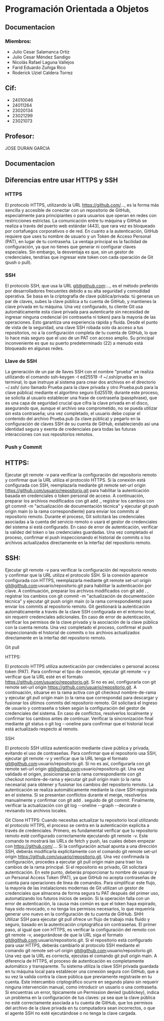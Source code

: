 # Programación Orientada a Objetos

## Documentacion



### Miembros:
- Julio Cesar Salamanca Ortiz
- Julio Cesar Méndez Sandigo
- Nicolás Rafael Laguna Vallejos
- Farid Eduardo Zuñiga Rico
- Roderick Uziel Caldera Torrez

## Cif:
- 24010046
- 24011264
- 23020134
- 23021299
- 23021073

## Profesor:
JOSE DURAN GARCIA


## Documentacion

## Diferencias entre usar HTTPS y SSH

### HTTPS
El protocolo HTTPS, utilizando la URL https://github.com/..., es la forma más sencilla y accesible de conectar con un repositorio de GitHub, especialmente para principiantes o para usuarios que operan en redes con restricciones estrictas. La comunicación entre tu máquina y GitHub se realiza a través del puerto web estándar (443), que rara vez es bloqueado por cortafuegos corporativos o de red. En cuanto a la autenticación, GitHub requiere que uses tu nombre de usuario y un Token de Acceso Personal (PAT), en lugar de tu contraseña. La ventaja principal es la facilidad de configuración, ya que no tienes que generar ni configurar claves especiales. Sin embargo, la desventaja es que, sin un gestor de credenciales, tendrías que ingresar este token con cada operación de Git (push o pull).

### SSH
El protocolo SSH, que usa la URL git@github.com:..., es el método preferido por desarrolladores frecuentes debido a su alta seguridad y comodidad operativa. Se basa en la criptografía de clave pública/privada: tú generas un par de claves, subes la clave pública a tu cuenta de GitHub, y mantienes la clave privada en tu máquina. Una vez configurado, tu cliente Git usa automáticamente esta clave privada para autenticarte sin necesidad de ingresar ninguna credencial (ni contraseña ni token) para la mayoría de las operaciones. Esto garantiza una experiencia rápida y fluida. Desde el punto de vista de la seguridad, una clave SSH robada solo da acceso a tus repositorios, no a la configuración completa de tu cuenta de GitHub, lo que lo hace más seguro que el uso de un PAT con acceso amplio. Su principal inconveniente es que su puerto predeterminado (22) a menudo está bloqueado en algunas redes.

### Llave de SSH
La generación de un par de llaves SSH con el nombre "prueba" se realiza utilizando el comando ssh-keygen -t ed25519 -f ~/.ssh/prueba en la terminal, lo que instruye al sistema para crear dos archivos en el directorio ~/.ssh/ (uno llamado Prueba para la clave privada y otro Prueba.pub para la clave pública) mediante el algoritmo seguro Ed25519; durante este proceso, se solicita al usuario establecer una frase de contraseña (passphrase), que es una capa de seguridad crucial que cifra la clave privada en el disco, asegurando que, aunque el archivo sea comprometido, no se pueda utilizar sin esta contraseña; una vez completado, el usuario debe copiar el contenido del archivo Prueba.pub (la clave pública) y pegarlo en la configuración de claves SSH de su cuenta de GitHub, estableciendo así una identidad segura y exenta de credenciales para todas las futuras interacciones con sus repositorios remotos.


### Push y Commit

## HTTPS:

Ejecutar git remote -v para verificar la configuración del repositorio remoto y confirmar que la URL utiliza el protocolo HTTPS. Si la conexión está configurada con SSH, reemplazarla mediante git remote set-url origin https://github.com/usuario/repositorio.git para habilitar la autenticación basada en credenciales o token personal de acceso. A continuación, preparar los archivos modificados con git add ., registrar los cambios con git commit -m "actualización de documentación técnica" y ejecutar git push origin main (o la rama correspondiente) para enviar los commits al repositorio remoto. Durante el proceso, Git solicitará las credenciales asociadas a la cuenta del servicio remoto o usará el gestor de credenciales del sistema si está configurado. En caso de error de autenticación, verificar la validez del token o las credenciales guardadas. Una vez completado el proceso, confirmar el push inspeccionando el historial de commits o los archivos actualizados directamente en la interfaz del repositorio remoto.




## SSH:

Ejecutar  git remote -v para verificar la configuración del repositorio remoto y confirmar que la URL utiliza el protocolo SSH. Si la conexión aparece configurada con HTTPS, reemplazarla mediante git remote set-url origin git@github.com:usuario/repositorio.git para habilitar la autenticación por clave. A continuación, preparar los archivos modificados con git add . , registrar los cambios con git commit -m "actualización de documentación técnica" y ejecutar git push origin main (o la rama correspondiente) para enviar los commits al repositorio remoto. Git gestionará la autenticación automáticamente a través de la clave SSH configurada en el entorno local, sin requerir credenciales adicionales. En caso de error de autenticación, verificar los permisos de la clave privada y la asociación de la clave pública con la cuenta remota. Una vez completado el proceso, confirmar el push inspeccionando el historial de commits o los archivos actualizados directamente en la interfaz del repositorio remoto.


Git pull


HTTPS:

El protocolo HTTPS utiliza autenticación por credenciales o personal access token (PAT). Para confirmar el tipo de conexión, ejecutar git remote -v y verificar que la URL esté en el formato https://github.com/usuario/repositorio.git. Si no es así, configurarla con git remote set-url origin https://github.com/usuario/repositorio.git. A continuación, situarse en la rama activa con git checkout nombre-de-rama y ejecutar git pull origin main (o la rama que corresponda) para descargar y fusionar los últimos commits del repositorio remoto. Git solicitará el ingreso de usuario y contraseña o token según la configuración del gestor de credenciales del sistema. En caso de conflictos, resolverlos localmente y confirmar los cambios antes de continuar. Verificar la sincronización final mediante git status o git log --oneline para confirmar que el historial local está actualizado respecto al remoto.

SSH:

El protocolo SSH utiliza autenticación mediante clave pública y privada, evitando el uso de contraseñas. Para confirmar que el repositorio usa SSH, ejecutar git remote -v y verificar que la URL tenga el formato git@github.com:usuario/repositorio.git. Si no es así, configurarla con git remote set-url origin git@github.com:usuario/repositorio.git. Una vez validado el origen, posicionarse en la rama correspondiente con git checkout nombre-de-rama y ejecutar git pull origin main (o la rama necesaria) para obtener y fusionar los cambios del repositorio remoto. La autenticación se realiza automáticamente mediante la clave SSH registrada en el sistema. Si se presentan conflictos durante el merge, resolverlos manualmente y confirmar con git add . seguido de git commit. Finalmente, verificar la actualización con git log --oneline --graph --decorate o revisando los archivos locales.

Git Clone
HTTPS:
Cuando necesitas actualizar tu repositorio local utilizando el protocolo HTTPS, el proceso se centra en la autenticación explícita a través de credenciales. Primero, es fundamental verificar que tu repositorio remoto esté configurado correctamente ejecutando git remote -v. Este comando te mostrará las URLs de fetch y push, las cuales deben empezar con https://github.com/.... Si la configuración actual apunta a una dirección SSH, deberás modificarla explícitamente con el comando git remote set-url origin https://github.com/usuario/repositorio.git. Una vez confirmada la configuración, procedes a ejecutar git pull origin main para traer los cambios de la rama principal. Si el repositorio es privado, Git solicitará autenticación. En este punto, deberás proporcionar tu nombre de usuario y un Personal Access Token (PAT), ya que GitHub no acepta contraseñas de cuenta para operaciones de línea de comandos. Para simplificar este flujo, la mayoría de las instalaciones modernas de Git utilizan un gestor de credenciales que almacena de forma segura tu PAT después del primer uso, automatizando los futuros inicios de sesión. Si la operación falla con un error de autenticación, la causa más común es que el token haya expirado, haya sido revocado, o no tenga los permisos necesarios, lo que requeriría generar uno nuevo en la configuración de tu cuenta de GitHub.
SHH:
Utilizar SSH para ejecutar git pull ofrece un flujo de trabajo más fluido y seguro, basado en la autenticación criptográfica sin contraseñas. El primer paso, al igual que con HTTPS, es verificar la configuración del remoto con git remote -v, asegurándose de que la URL siga el formato git@github.com:usuario/repositorio.git. Si el repositorio está configurado para usar HTTPS, deberás cambiarlo al protocolo SSH mediante el comando git remote set-url origin git@github.com:usuario/repositorio.git. Una vez que la URL es correcta, ejecutas el comando git pull origin main. A diferencia de HTTPS, el proceso de autenticación es completamente automático y transparente. Tu sistema utiliza la clave SSH privada guardada en tu máquina local para establecer una conexión segura con GitHub, que a su vez la valida contra la clave pública que previamente registraste en tu cuenta. Este intercambio criptográfico ocurre en segundo plano sin requerir ninguna intervención manual, como introducir un usuario o una contraseña. Si encuentras un error, típicamente un Permission denied (publickey), indica un problema en la configuración de tus claves: ya sea que la clave pública no esté correctamente asociada a tu cuenta de GitHub, que los permisos del archivo de la clave privada en tu computadora sean incorrectos, o que el agente SSH no esté ejecutándose o no tenga la clave cargada.